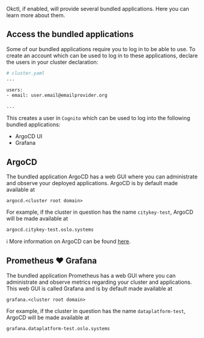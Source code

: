 Okctl, if enabled, will provide several bundled applications. Here you can learn more about them.

## Access the bundled applications

Some of our bundled applications require you to log in to be able to use. To create an account which can be used to log
in to these applications, declare the users in your cluster declaration:

```bash
# cluster.yaml
...

users:
- email: user.email@emailprovider.org

...
```

This creates a user in `Cognito` which can be used to log into the following bundled applications:

* ArgoCD UI
* Grafana

## ArgoCD

The bundled application ArgoCD has a web GUI where you can administrate and observe your deployed applications. ArgoCD
is by default made available at 

`argocd.<cluster root domain>`

For example, if the cluster in question has the name `citykey-test`, ArgoCD will be made available at

`argocd.citykey-test.oslo.systems`

:information_source: More information on ArgoCD can be found [here](/buildingblocks/argocd/).

## Prometheus ❤ Grafana

The bundled application Prometheus has a web GUI where you can administrate and observe metrics regarding your cluster
and applications. This web GUI is called Grafana and is by default made available at

`grafana.<cluster root domain>`

For example, if the cluster in question has the name `dataplatform-test`, ArgoCD will be made available at

`grafana.dataplatform-test.oslo.systems`

